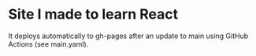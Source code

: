 # Site I made to learn React
It deploys automatically to gh-pages after an update to main using GitHub Actions (see main.yaml).
